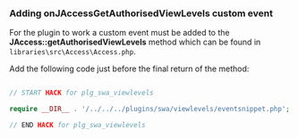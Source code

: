---
---
### Adding onJAccessGetAuthorisedViewLevels custom event

  

For the plugin to work a custom event must be added to the **JAccess::getAuthorisedViewLevels** method which can be found in `libraries\src\Access\Access.php`.

  

Add the following code just before the final return of the method:

  

```php

// START HACK for plg_swa_viewlevels

require __DIR__ . '/../../../plugins/swa/viewlevels/eventsnippet.php';

// END HACK for plg_swa_viewlevels

```

  